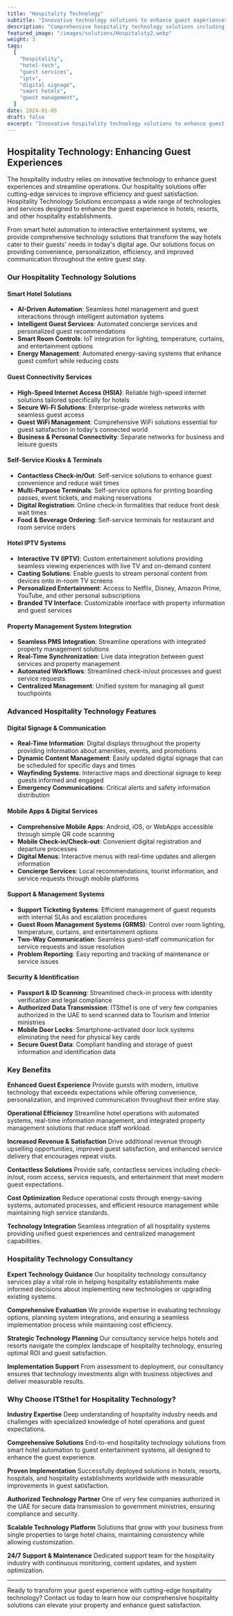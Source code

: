```yaml
---
title: "Hospitality Technology"
subtitle: "Innovative technology solutions to enhance guest experiences"
description: "Comprehensive hospitality technology solutions including smart hotel systems, IPTV, digital signage, mobile apps, and guest management systems designed to enhance guest experiences and streamline operations."
featured_image: "/images/solutions/Hospitality2.webp"
weight: 3
tags:
  [
    "hospitality",
    "hotel-tech",
    "guest services",
    "iptv",
    "digital signage",
    "smart hotels",
    "guest management",
  ]
date: 2024-01-05
draft: false
excerpt: "Innovative hospitality technology solutions to enhance guest experiences and streamline hotel operations with cutting-edge services."
---
```


## Hospitality Technology: Enhancing Guest Experiences

The hospitality industry relies on innovative technology to enhance guest experiences and streamline operations. Our hospitality solutions offer cutting-edge services to improve efficiency and guest satisfaction. Hospitality Technology Solutions encompass a wide range of technologies and services designed to enhance the guest experience in hotels, resorts, and other hospitality establishments.

From smart hotel automation to interactive entertainment systems, we provide comprehensive technology solutions that transform the way hotels cater to their guests' needs in today's digital age. Our solutions focus on providing convenience, personalization, efficiency, and improved communication throughout the entire guest stay.

### Our Hospitality Technology Solutions

#### Smart Hotel Solutions

- **AI-Driven Automation**: Seamless hotel management and guest interactions through intelligent automation systems
- **Intelligent Guest Services**: Automated concierge services and personalized guest recommendations
- **Smart Room Controls**: IoT integration for lighting, temperature, curtains, and entertainment options
- **Energy Management**: Automated energy-saving systems that enhance guest comfort while reducing costs

#### Guest Connectivity Services

- **High-Speed Internet Access (HSIA)**: Reliable high-speed internet solutions tailored specifically for hotels
- **Secure Wi-Fi Solutions**: Enterprise-grade wireless networks with seamless guest access
- **Guest WiFi Management**: Comprehensive WiFi solutions essential for guest satisfaction in today's connected world
- **Business & Personal Connectivity**: Separate networks for business and leisure guests

#### Self-Service Kiosks & Terminals

- **Contactless Check-in/Out**: Self-service solutions to enhance guest convenience and reduce wait times
- **Multi-Purpose Terminals**: Self-service options for printing boarding passes, event tickets, and making reservations
- **Digital Registration**: Online check-in formalities that reduce front desk wait times
- **Food & Beverage Ordering**: Self-service terminals for restaurant and room service orders

#### Hotel IPTV Systems

- **Interactive TV (IPTV)**: Custom entertainment solutions providing seamless viewing experiences with live TV and on-demand content
- **Casting Solutions**: Enable guests to stream personal content from devices onto in-room TV screens
- **Personalized Entertainment**: Access to Netflix, Disney, Amazon Prime, YouTube, and other personal subscriptions
- **Branded TV Interface**: Customizable interface with property information and guest services

#### Property Management System Integration

- **Seamless PMS Integration**: Streamline operations with integrated property management solutions
- **Real-Time Synchronization**: Live data integration between guest services and property management
- **Automated Workflows**: Streamlined check-in/out processes and guest service requests
- **Centralized Management**: Unified system for managing all guest touchpoints

### Advanced Hospitality Technology Features

#### Digital Signage & Communication

- **Real-Time Information**: Digital displays throughout the property providing information about amenities, events, and promotions
- **Dynamic Content Management**: Easily updated digital signage that can be scheduled for specific days and times
- **Wayfinding Systems**: Interactive maps and directional signage to keep guests informed and engaged
- **Emergency Communications**: Critical alerts and safety information distribution

#### Mobile Apps & Digital Services

- **Comprehensive Mobile Apps**: Android, iOS, or WebApps accessible through simple QR code scanning
- **Mobile Check-in/Check-out**: Convenient digital registration and departure processes
- **Digital Menus**: Interactive menus with real-time updates and allergen information
- **Concierge Services**: Local recommendations, tourist information, and service requests through mobile platforms

#### Support & Management Systems

- **Support Ticketing Systems**: Efficient management of guest requests with internal SLAs and escalation procedures
- **Guest Room Management Systems (GRMS)**: Control over room lighting, temperature, curtains, and entertainment options
- **Two-Way Communication**: Seamless guest-staff communication for service requests and issue resolution
- **Problem Reporting**: Easy reporting and tracking of maintenance or service issues

#### Security & Identification

- **Passport & ID Scanning**: Streamlined check-in process with identity verification and legal compliance
- **Authorized Data Transmission**: ITSthe1 is one of very few companies authorized in the UAE to send scanned data to Tourism and Interior ministries
- **Mobile Door Locks**: Smartphone-activated door lock systems eliminating the need for physical key cards
- **Secure Guest Data**: Compliant handling and storage of guest information and identification data

### Key Benefits

**Enhanced Guest Experience**
Provide guests with modern, intuitive technology that exceeds expectations while offering convenience, personalization, and improved communication throughout their entire stay.

**Operational Efficiency**
Streamline hotel operations with automated systems, real-time information management, and integrated property management solutions that reduce staff workload.

**Increased Revenue & Satisfaction**
Drive additional revenue through upselling opportunities, improved guest satisfaction, and enhanced service delivery that encourages repeat visits.

**Contactless Solutions**
Provide safe, contactless services including check-in/out, room access, service requests, and entertainment that meet modern guest expectations.

**Cost Optimization**
Reduce operational costs through energy-saving systems, automated processes, and efficient resource management while maintaining high service standards.

**Technology Integration**
Seamless integration of all hospitality systems providing unified guest experiences and centralized management capabilities.

### Hospitality Technology Consultancy

**Expert Technology Guidance**
Our hospitality technology consultancy services play a vital role in helping hospitality establishments make informed decisions about implementing new technologies or upgrading existing systems.

**Comprehensive Evaluation**
We provide expertise in evaluating technology options, planning system integrations, and ensuring a seamless implementation process while maintaining cost efficiency.

**Strategic Technology Planning**
Our consultancy service helps hotels and resorts navigate the complex landscape of hospitality technology, ensuring optimal ROI and guest satisfaction.

**Implementation Support**
From assessment to deployment, our consultancy ensures that technology investments align with business objectives and deliver measurable results.

### Why Choose ITSthe1 for Hospitality Technology?

**Industry Expertise**
Deep understanding of hospitality industry needs and challenges with specialized knowledge of hotel operations and guest expectations.

**Comprehensive Solutions**
End-to-end hospitality technology solutions from smart hotel automation to guest entertainment systems, all designed to enhance the guest experience.

**Proven Implementation**
Successfully deployed solutions in hotels, resorts, hospitals, and hospitality establishments worldwide with measurable improvements in guest satisfaction.

**Authorized Technology Partner**
One of very few companies authorized in the UAE for secure data transmission to government ministries, ensuring compliance and security.

**Scalable Technology Platform**
Solutions that grow with your business from single properties to large hotel chains, maintaining consistency while allowing customization.

**24/7 Support & Maintenance**
Dedicated support team for the hospitality industry with continuous monitoring, content updates, and system optimization.

---

Ready to transform your guest experience with cutting-edge hospitality technology? Contact us today to learn how our comprehensive hospitality solutions can elevate your property and enhance guest satisfaction.

